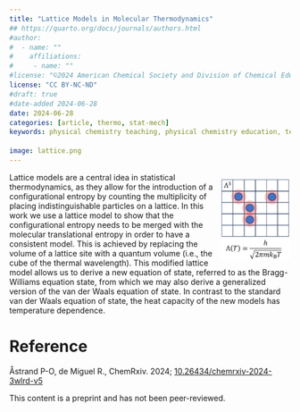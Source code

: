 ```yaml
---
title: "Lattice Models in Molecular Thermodynamics"
## https://quarto.org/docs/journals/authors.html
#author:
#  - name: ""
#    affiliations:
#     - name: ""
#license: "©2024 American Chemical Society and Division of Chemical Education, Inc."
license: "CC BY-NC-ND"
#draft: true
#date-added 2024-06-28
date: 2024-06-28 
categories: [article, thermo, stat-mech]
keywords: physical chemistry teaching, physical chemistry education, teaching resources

image: lattice.png
---
```

<img src="lattice.png" width="25%" align="right" style="padding: 10px 0px 0px 10px;"/>

Lattice models are a central idea in statistical thermodynamics, as they allow for the introduction of a configurational entropy by counting the multiplicity of placing indistinguishable particles on a lattice. In this work we use a lattice model to show that the configurational entropy needs to be merged with the molecular translational entropy in order to have a consistent model. This is achieved by replacing the volume of a lattice site with a quantum volume (i.e., the cube of the thermal wavelength). This modified lattice model allows us to derive a new equation of state, referred to as the Bragg-Williams equation state, from which we may also derive a generalized version of the van der Waals equation of state. In contrast to the standard van der Waals equation of state, the heat capacity of the new models has temperature dependence.


# Reference

Åstrand P-O, de Miguel R., ChemRxiv. 2024; [10.26434/chemrxiv-2024-3wlrd-v5](https://doi.org/10.26434/chemrxiv-2024-3wlrd-v4)

This content is a preprint and has not been peer-reviewed.

